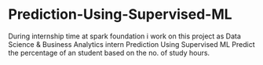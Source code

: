 # Prediction-Using-Supervised-ML
During internship time at spark foundation i work on this project as Data Science &amp; Business Analytics intern
Prediction Using Supervised ML
Predict the percentage of an student based on the no. of study hours.
